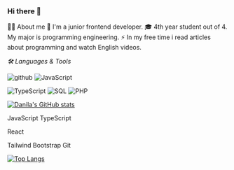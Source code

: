 ### Hi there 👋

👨‍💻 About me 
👶 I'm a junior frontend developer.
🎓 4th year student out of 4. My major is programming engineering.
⚡ In my free time i read articles about programming and watch English videos.


*🛠 Languages & Tools*


![github](https://img.shields.io/badge/GitHub-d68c20?style=for-the-badge&logo=GitHub&logoColor=white)
![JavaScript](https://img.shields.io/badge/-JavaScript-d68c20?style=for-the-badge&logo=JavaScript&logoColor=white)
<!-- [![Python](https://img.shields.io/badge/-Python-000?&logo=Python)] -->
![TypeScript](https://img.shields.io/badge/-TypeScript-d68c20?style=for-the-badge&logo=typescript&logoColor=white)
![SQL](https://img.shields.io/badge/-SQL-d68c20?style=for-the-badge&logo=MySQL&logoColor=white)
![PHP](https://img.shields.io/badge/-PHP-d68c20?style=for-the-badge&logo=PHP&logoColor=007396&logoColor=white)


[![Danila's GitHub stats](https://github-readme-stats.vercel.app/api?username=Drebedenb&count_private=true&show_icons=true&theme=great-gatsby)](https://github.com/Drebedenb/github-readme-stats)

JavaScript TypeScript

React

Tailwind Bootstrap Git

[![Top Langs](https://github-readme-stats.vercel.app/api/top-langs/?username=Drebedenb&layout=compact&theme=great-gatsby&hide=php)](https://github.com/Drebedenb/github-readme-stats)
<!--
**Drebedenb/Drebedenb** is a ✨ _special_ ✨ repository because its `README.md` (this file) appears on your GitHub profile.

Here are some ideas to get you started:

- 🔭 I’m currently working on ...
- 🌱 I’m currently learning ...
- 👯 I’m looking to collaborate on ...
- 🤔 I’m looking for help with ...
- 💬 Ask me about ...
- 📫 How to reach me: ...
- 😄 Pronouns: ...
- ⚡ Fun fact: ...
-->
